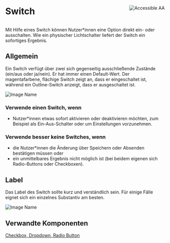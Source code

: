 <div style="display: inline-flex; align-items: center; justify-content: space-between; width: 100%;">
    <h1>Switch</h1>
    <img src="assets/aa.png" alt="Accessible AA" />
</div>

Mit Hilfe eines Switch können Nutzer\*innen eine Option direkt ein- oder ausschalten. Wie ein physischer Lichtschalter liefert der Switch ein sofortiges Ergebnis.

## Allgemein

Ein Switch verfügt über zwei sich gegenseitig ausschließende Zustände (ein/aus oder ja/nein). Er hat immer einen Default-Wert. Der magentafarbene, flächige Switch zeigt an, dass er eingeschaltet ist, während ein Outline-Switch anzeigt, dass er ausgeschaltet ist.

![Image Name](assets/3_components/switch/switch.png)

### Verwende einen Switch, wenn

- Nutzer\*innen etwas sofort aktivieren oder deaktivieren möchten, zum Beispiel als Ein-Aus-Schalter oder um Einstellungen vorzunehmen.

### Verwende besser keine Switches, wenn

- die Nutzer\*innen die Änderung über Speichern oder Absenden bestätigen müssen oder
- ein unmittelbares Ergebnis nicht möglich ist (bei beidem eigenen sich Radio-Buttons oder Checkboxen).

## Label

Das Label des Switch sollte kurz und verständlich sein. Für einige Fälle eignet sich ein einzelnes Substantiv am besten.

![Image Name](assets/3_components/switch/switch_label.png)

## Verwandte Komponenten

[Checkbox, ](?path=/usage/components-checkbox--standard)
[Dropdown, ](?path=/usage/components-dropdown--standard)
[Radio Button](?path=/usage/components-radio-button--standard)
